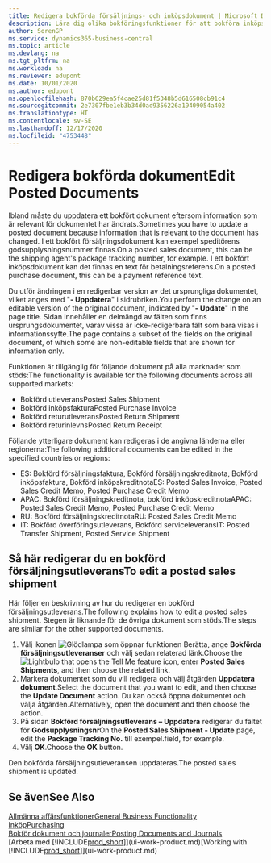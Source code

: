 ```yaml
---
title: Redigera bokförda försäljnings- och inköpsdokument | Microsoft Docs
description: Lära dig olika bokföringsfunktioner för att bokföra inköpsdokument och hur du kan uppdatera bokförda dokument.
author: SorenGP
ms.service: dynamics365-business-central
ms.topic: article
ms.devlang: na
ms.tgt_pltfrm: na
ms.workload: na
ms.reviewer: edupont
ms.date: 10/01/2020
ms.author: edupont
ms.openlocfilehash: 870b629ea5f4cae25d81f5348b5d616508cb91c4
ms.sourcegitcommit: 2e7307fbe1eb3b34d0ad9356226a19409054a402
ms.translationtype: HT
ms.contentlocale: sv-SE
ms.lasthandoff: 12/17/2020
ms.locfileid: "4753448"
---
```

# <a name="edit-posted-documents"></a><span data-ttu-id="2c904-103">Redigera bokförda dokument</span><span class="sxs-lookup"><span data-stu-id="2c904-103">Edit Posted Documents</span></span>

<span data-ttu-id="2c904-104">Ibland måste du uppdatera ett bokfört dokument eftersom information som är relevant för dokumentet har ändrats.</span><span class="sxs-lookup"><span data-stu-id="2c904-104">Sometimes you have to update a posted document because information that is relevant to the document has changed.</span></span> <span data-ttu-id="2c904-105">I ett bokfört försäljningsdokument kan exempel speditörens godsupplysningsnummer finnas.</span><span class="sxs-lookup"><span data-stu-id="2c904-105">On a posted sales document, this can be the shipping agent's package tracking number, for example.</span></span> <span data-ttu-id="2c904-106">I ett bokfört inköpsdokument kan det finnas en text för betalningsreferens.</span><span class="sxs-lookup"><span data-stu-id="2c904-106">On a posted purchase document, this can be a payment reference text.</span></span>

<span data-ttu-id="2c904-107">Du utför ändringen i en redigerbar version av det ursprungliga dokumentet, vilket anges med "**- Uppdatera**" i sidrubriken.</span><span class="sxs-lookup"><span data-stu-id="2c904-107">You perform the change on an editable version of the original document, indicated by "**- Update**" in the page title.</span></span> <span data-ttu-id="2c904-108">Sidan innehåller en delmängd av fälten som finns ursprungsdokumentet, varav vissa är icke-redigerbara fält som bara visas i informationssyfte.</span><span class="sxs-lookup"><span data-stu-id="2c904-108">The page contains a subset of the fields on the original document, of which some are non-editable fields that are shown for information only.</span></span>

<span data-ttu-id="2c904-109">Funktionen är tillgänglig för följande dokument på alla marknader som stöds:</span><span class="sxs-lookup"><span data-stu-id="2c904-109">The functionality is available for the following documents across all supported markets:</span></span>

- <span data-ttu-id="2c904-110">Bokförd utleverans</span><span class="sxs-lookup"><span data-stu-id="2c904-110">Posted Sales Shipment</span></span>
- <span data-ttu-id="2c904-111">Bokförd inköpsfaktura</span><span class="sxs-lookup"><span data-stu-id="2c904-111">Posted Purchase Invoice</span></span>
- <span data-ttu-id="2c904-112">Bokförd returutleverans</span><span class="sxs-lookup"><span data-stu-id="2c904-112">Posted Return Shipment</span></span>
- <span data-ttu-id="2c904-113">Bokförd returinlevns</span><span class="sxs-lookup"><span data-stu-id="2c904-113">Posted Return Receipt</span></span>

<span data-ttu-id="2c904-114">Följande ytterligare dokument kan redigeras i de angivna länderna eller regionerna:</span><span class="sxs-lookup"><span data-stu-id="2c904-114">The following additional documents can be edited in the specified countries or regions:</span></span>

- <span data-ttu-id="2c904-115">ES: Bokförd försäljningsfaktura, Bokförd försäljningskreditnota, Bokförd inköpsfaktura, Bokförd inköpskreditnota</span><span class="sxs-lookup"><span data-stu-id="2c904-115">ES: Posted Sales Invoice, Posted Sales Credit Memo, Posted Purchase Credit Memo</span></span>
- <span data-ttu-id="2c904-116">APAC: Bokförd försäljningskreditnota, bokförd inköpskreditnota</span><span class="sxs-lookup"><span data-stu-id="2c904-116">APAC: Posted Sales Credit Memo, Posted Purchase Credit Memo</span></span>
- <span data-ttu-id="2c904-117">RU: Bokförd försäljningskreditnota</span><span class="sxs-lookup"><span data-stu-id="2c904-117">RU: Posted Sales Credit Memo</span></span>
- <span data-ttu-id="2c904-118">IT: Bokförd överföringsutleverans, Bokförd serviceleverans</span><span class="sxs-lookup"><span data-stu-id="2c904-118">IT: Posted Transfer Shipment, Posted Service Shipment</span></span>

## <a name="to-edit-a-posted-sales-shipment"></a><span data-ttu-id="2c904-119">Så här redigerar du en bokförd försäljningsutleverans</span><span class="sxs-lookup"><span data-stu-id="2c904-119">To edit a posted sales shipment</span></span>

<span data-ttu-id="2c904-120">Här följer en beskrivning av hur du redigerar en bokförd försäljningsutleverans.</span><span class="sxs-lookup"><span data-stu-id="2c904-120">The following explains how to edit a posted sales shipment.</span></span> <span data-ttu-id="2c904-121">Stegen är liknande för de övriga dokument som stöds.</span><span class="sxs-lookup"><span data-stu-id="2c904-121">The steps are similar for the other supported documents.</span></span>

1. <span data-ttu-id="2c904-122">Välj ikonen ![Glödlampa som öppnar funktionen Berätta](media/ui-search/search_small.png "Berätta vad du vill göra"), ange **Bokförda försäljningsutleveranser** och välj sedan relaterad länk.</span><span class="sxs-lookup"><span data-stu-id="2c904-122">Choose the ![Lightbulb that opens the Tell Me feature](media/ui-search/search_small.png "Tell me what you want to do") icon, enter **Posted Sales Shipments**, and then choose the related link.</span></span>
2. <span data-ttu-id="2c904-123">Markera dokumentet som du vill redigera och välj åtgärden **Uppdatera dokument**.</span><span class="sxs-lookup"><span data-stu-id="2c904-123">Select the document that you want to edit, and then choose the **Update Document** action.</span></span> <span data-ttu-id="2c904-124">Du kan också öppna dokumentet och välja åtgärden.</span><span class="sxs-lookup"><span data-stu-id="2c904-124">Alternatively, open the document and then choose the action.</span></span>
3. <span data-ttu-id="2c904-125">På sidan **Bokförd försäljningsutleverans – Uppdatera** redigerar du fältet för **Godsupplysningsnr**</span><span class="sxs-lookup"><span data-stu-id="2c904-125">On the **Posted Sales Shipment - Update** page, edit the **Package Tracking No.**</span></span> <span data-ttu-id="2c904-126">till exempel.</span><span class="sxs-lookup"><span data-stu-id="2c904-126">field, for example.</span></span>
4. <span data-ttu-id="2c904-127">Välj **OK**.</span><span class="sxs-lookup"><span data-stu-id="2c904-127">Choose the **OK** button.</span></span>

<span data-ttu-id="2c904-128">Den bokförda försäljningsutleveransen uppdateras.</span><span class="sxs-lookup"><span data-stu-id="2c904-128">The posted sales shipment is updated.</span></span>

## <a name="see-also"></a><span data-ttu-id="2c904-129">Se även</span><span class="sxs-lookup"><span data-stu-id="2c904-129">See Also</span></span>

[<span data-ttu-id="2c904-130">Allmänna affärsfunktioner</span><span class="sxs-lookup"><span data-stu-id="2c904-130">General Business Functionality</span></span>](ui-across-business-areas.md)  
[<span data-ttu-id="2c904-131">Inköp</span><span class="sxs-lookup"><span data-stu-id="2c904-131">Purchasing</span></span>](purchasing-manage-purchasing.md)  
[<span data-ttu-id="2c904-132">Bokför dokument och journaler</span><span class="sxs-lookup"><span data-stu-id="2c904-132">Posting Documents and Journals</span></span>](ui-post-documents-journals.md)  
<span data-ttu-id="2c904-133">[Arbeta med [!INCLUDE[prod_short](includes/prod_short.md)]](ui-work-product.md)</span><span class="sxs-lookup"><span data-stu-id="2c904-133">[Working with [!INCLUDE[prod_short](includes/prod_short.md)]](ui-work-product.md)</span></span>  
